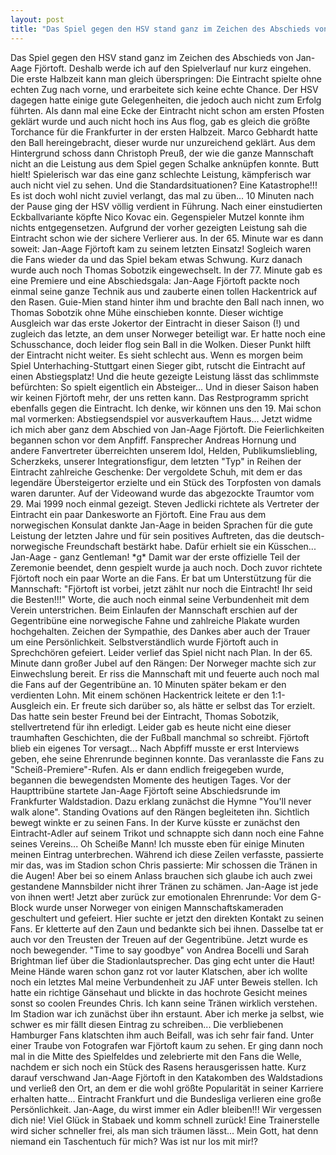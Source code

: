 ```yaml
---
layout: post
title: "Das Spiel gegen den HSV stand ganz im Zeichen des Abschieds von Jan-Aage Fjörtoft."
---
```


Das Spiel gegen den HSV stand ganz im Zeichen des Abschieds von Jan-Aage Fjörtoft. Deshalb werde ich auf den Spielverlauf nur kurz eingehen. Die erste Halbzeit kann man gleich überspringen: Die Eintracht spielte ohne echten Zug nach vorne, und erarbeitete sich keine echte Chance. Der HSV dagegen hatte einige gute Gelegenheiten, die jedoch auch nicht zum Erfolg führten. Als dann mal eine Ecke der Eintracht nicht schon am ersten Pfosten geklärt wurde und auch nicht hoch ins Aus flog, gab es gleich die größte Torchance für die Frankfurter in der ersten Halbzeit. Marco Gebhardt hatte den Ball hereingebracht, dieser wurde nur unzureichend geklärt. Aus dem Hintergrund schoss dann Christoph Preuß, der wie die ganze Mannschaft nicht an die Leistung aus dem Spiel gegen Schalke anknüpfen konnte. Butt hielt! Spielerisch war das eine ganz schlechte Leistung, kämpferisch war auch nicht viel zu sehen. Und die Standardsituationen? Eine Katastrophe!!! Es ist doch wohl nicht zuviel verlangt, das mal zu üben... 10 Minuten nach der Pause ging der HSV völlig verdient in Führung. Nach einer einstudierten Eckballvariante köpfte Nico Kovac ein. Gegenspieler Mutzel konnte ihm nichts entgegensetzen. Aufgrund der vorher gezeigten Leistung sah die Eintracht schon wie der sichere Verlierer aus. In der 65. Minute war es dann soweit: Jan-Aage Fjörtoft kam zu seinem letzten Einsatz! Sogleich waren die Fans wieder da und das Spiel bekam etwas Schwung. Kurz danach wurde auch noch Thomas Sobotzik eingewechselt. In der 77. Minute gab es eine Premiere und eine Abschiedsgala: Jan-Aage Fjörtoft packte noch einmal seine ganze Technik aus und zauberte einen tollen Hackentrick auf den Rasen. Guie-Mien stand hinter ihm und brachte den Ball nach innen, wo Thomas Sobotzik ohne Mühe einschieben konnte. Dieser wichtige Ausgleich war das erste Jokertor der Eintracht in dieser Saison (!) und zugleich das letzte, an dem unser Norweger beteiligt war. Er hatte noch eine Schusschance, doch leider flog sein Ball in die Wolken. Dieser Punkt hilft der Eintracht nicht weiter. Es sieht schlecht aus. Wenn es morgen beim Spiel Unterhaching-Stuttgart einen Sieger gibt, rutscht die Eintracht auf einen Abstiegsplatz! Und die heute gezeigte Leistung lässt das schlimmste befürchten: So spielt eigentlich ein Absteiger... Und in dieser Saison haben wir keinen Fjörtoft mehr, der uns retten kann. Das Restprogramm spricht ebenfalls gegen die Eintracht. Ich denke, wir können uns den 19. Mai schon mal vormerken: Abstiegsendspiel vor ausverkauftem Haus... Jetzt widme ich mich aber ganz dem Abschied von Jan-Aage Fjörtoft. Die Feierlichkeiten begannen schon vor dem Anpfiff. Fansprecher Andreas Hornung und andere Fanvertreter überreichten unserem Idol, Helden, Publikumsliebling, Scherzkeks, unserer Integrationsfigur, dem letzten "Typ" in Reihen der Eintracht zahlreiche Geschenke: Der vergoldete Schuh, mit dem er das legendäre Übersteigertor erzielte und ein Stück des Torpfosten von damals waren darunter. Auf der Videowand wurde das abgezockte Traumtor vom 29. Mai 1999 noch einmal gezeigt. Steven Jedlicki richtete als Vertreter der Eintracht ein paar Dankesworte an Fjörtoft. Eine Frau aus dem norwegischen Konsulat dankte Jan-Aage in beiden Sprachen für die gute Leistung der letzten Jahre und für sein positives Auftreten, das die deutsch-norwegische Freundschaft bestärkt habe. Dafür erhielt sie ein Küsschen... Jan-Aage - ganz Gentleman! \*g\* Damit war der erste offizielle Teil der Zeremonie beendet, denn gespielt wurde ja auch noch. Doch zuvor richtete Fjörtoft noch ein paar Worte an die Fans. Er bat um Unterstützung für die Mannschaft: "Fjörtoft ist vorbei, jetzt zählt nur noch die Eintracht! Ihr seid die Besten!!!" Worte, die auch noch einmal seine Verbundenheit mit dem Verein unterstrichen. Beim Einlaufen der Mannschaft erschien auf der Gegentribüne eine norwegische Fahne und zahlreiche Plakate wurden hochgehalten. Zeichen der Sympathie, des Dankes aber auch der Trauer um eine Persönlichkeit. Selbstverständlich wurde Fjörtoft auch in Sprechchören gefeiert. Leider verlief das Spiel nicht nach Plan. In der 65. Minute dann großer Jubel auf den Rängen: Der Norweger machte sich zur Einwechslung bereit. Er riss die Mannschaft mit und feuerte auch noch mal die Fans auf der Gegentribüne an. 10 Minuten später bekam er den verdienten Lohn. Mit einem schönen Hackentrick leitete er den 1:1-Ausgleich ein. Er freute sich darüber so, als hätte er selbst das Tor erzielt. Das hatte sein bester Freund bei der Eintracht, Thomas Sobotzik, stellvertretend für ihn erledigt. Leider gab es heute nicht eine dieser traumhaften Geschichten, die der Fußball manchmal so schreibt. Fjörtoft blieb ein eigenes Tor versagt... Nach Abpfiff musste er erst Interviews geben, ehe seine Ehrenrunde beginnen konnte. Das veranlasste die Fans zu "Scheiß-Premiere"-Rufen. Als er dann endlich freigegeben wurde, begannen die bewegendsten Momente des heutigen Tages. Vor der Haupttribüne startete Jan-Aage Fjörtoft seine Abschiedsrunde im Frankfurter Waldstadion. Dazu erklang zunächst die Hymne "You'll never walk alone". Standing Ovations auf den Rängen begleiteten ihn. Sichtlich bewegt winkte er zu seinen Fans. In der Kurve küsste er zunächst den Eintracht-Adler auf seinem Trikot und schnappte sich dann noch eine Fahne seines Vereins... Oh Scheiße Mann! Ich musste eben für einige Minuten meinen Eintrag unterbrechen. Während ich diese Zeilen verfasste, passierte mir das, was im Stadion schon Chris passierte: Mir schossen die Tränen in die Augen! Aber bei so einem Anlass brauchen sich glaube ich auch zwei gestandene Mannsbilder nicht ihrer Tränen zu schämen. Jan-Aage ist jede von ihnen wert! Jetzt aber zurück zur emotionalen Ehrenrunde: Vor dem G-Block wurde unser Norweger von einigen Mannschaftskameraden geschultert und gefeiert. Hier suchte er jetzt den direkten Kontakt zu seinen Fans. Er kletterte auf den Zaun und bedankte sich bei ihnen. Dasselbe tat er auch vor den Treusten der Treuen auf der Gegentribüne. Jetzt wurde es noch bewegender. "Time to say goodbye" von Andrea Bocelli und Sarah Brightman lief über die Stadionlautsprecher. Das ging echt unter die Haut! Meine Hände waren schon ganz rot vor lauter Klatschen, aber ich wollte noch ein letztes Mal meine Verbundenheit zu JAF unter Beweis stellen. Ich hatte ein richtige Gänsehaut und blickte in das hochrote Gesicht meines sonst so coolen Freundes Chris. Ich kann seine Tränen wirklich verstehen. Im Stadion war ich zunächst über ihn erstaunt. Aber ich merke ja selbst, wie schwer es mir fällt diesen Eintrag zu schreiben... Die verbliebenen Hamburger Fans klatschten ihm auch Beifall, was ich sehr fair fand. Unter einer Traube von Fotografen war Fjörtoft kaum zu sehen. Er ging dann noch mal in die Mitte des Spielfeldes und zelebrierte mit den Fans die Welle, nachdem er sich noch ein Stück des Rasens herausgerissen hatte. Kurz darauf verschwand Jan-Aage Fjörtoft in den Katakomben des Waldstadions und verließ den Ort, an dem er die wohl größte Popularität in seiner Karriere erhalten hatte... Eintracht Frankfurt und die Bundesliga verlieren eine große Persönlichkeit. Jan-Aage, du wirst immer ein Adler bleiben!!! Wir vergessen dich nie! Viel Glück in Stabaek und komm schnell zurück! Eine Trainerstelle wird sicher schneller frei, als man sich träumen lässt... Mein Gott, hat denn niemand ein Taschentuch für mich? Was ist nur los mit mir!?

